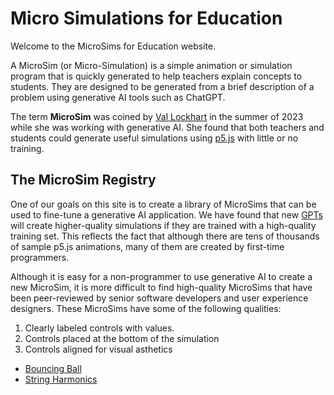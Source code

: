 # Micro Simulations for Education

Welcome to the MicroSims for Education website.

A MicroSim (or Micro-Simulation) is a simple animation or simulation program that is quickly generated to help teachers explain concepts to students.  They are
designed to be generated from a brief description of a problem using generative
AI tools such as ChatGPT.

The term **MicroSim** was coined by [Val Lockhart](https://www.linkedin.com/in/valockhart/) in the summer of 2023 while she was working with generative AI.  She found that both teachers and students could generate useful simulations using [p5.js](https://p5js.org/) with little or no training.


## The MicroSim Registry

One of our goals on this site is to create a library of MicroSims that can be used to fine-tune a generative AI application.  We have found that new [GPTs](https://openai.com/blog/introducing-gpts) will create higher-quality simulations if they are trained with a high-quality training set.  This reflects the fact that although there are tens of thousands of sample p5.js animations, many of them are created by first-time programmers.

Although it is easy for a non-programmer to use generative AI to create a new MicroSim, it is more difficult to find high-quality MicroSims that have been peer-reviewed by senior software developers and user experience designers.  These MicroSims have some of the following qualities:

1. Clearly labeled controls with values.
2. Controls placed at the bottom of the simulation
3. Controls aligned for visual asthetics



* [Bouncing Ball](./sims/bouncing-ball/)
* [String Harmonics](./sims/string-harmonics.md)